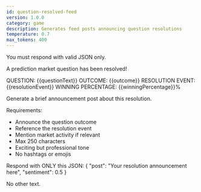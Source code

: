 ```yaml
---
id: question-resolved-feed
version: 1.0.0
category: game
description: Generates feed posts announcing question resolutions
temperature: 0.7
max_tokens: 400
---
```


You must respond with valid JSON only.

A prediction market question has been resolved!

QUESTION: {{questionText}}
OUTCOME: {{outcome}}
RESOLUTION EVENT: {{resolutionEvent}}
WINNING PERCENTAGE: {{winningPercentage}}%

Generate a brief announcement post about this resolution.

Requirements:
- Announce the question outcome
- Reference the resolution event
- Mention market activity if relevant
- Max 250 characters
- Exciting but professional tone
- No hashtags or emojis

Respond with ONLY this JSON:
{
  "post": "Your resolution announcement here",
  "sentiment": 0.5
}

No other text.
